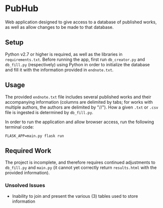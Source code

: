 # PubHub
Web application designed to give access to a database of published works, as well as allow changes to be made to that database.
## Setup
Python v2.7 or higher is required, as well as the libraries in ```requirements.txt```. Before running the app, first run ```db_creator.py``` and ```db_fill.py``` (respectively) using Python in order to initialize the database and fill it with the information provided in ```endnote.txt```.
## Usage
The provided ```endnote.txt``` file includes several published works and their accompanying information (columns are delimited by tabs; for works with multiple authors, the authors are delimited by "//"). How a given ```.txt``` or ```.csv``` file is ingested is determined by ```db_fill.py```. 

In order to run the application and allow browser access, run the following terminal code:
```
FLASK_APP=main.py flask run
```
## Required Work
The project is incomplete, and therefore requires continued adjustments to ```db_fill.py``` and ```main.py``` (it cannot yet correctly return ```results.html``` with the provided information). 
### Unsolved Issues 
* Inability to join and present the various (3) tables used to store information 
